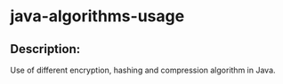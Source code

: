 # java-algorithms-usage

## Description:
Use of different encryption, hashing and compression algorithm in Java.